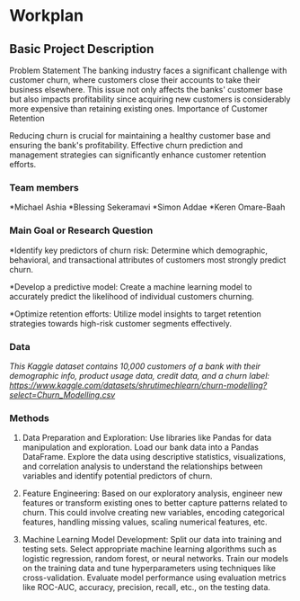 # Workplan

## Basic Project Description
Problem Statement
The banking industry faces a significant challenge with customer churn, where customers close their accounts to take their business elsewhere. This issue not only affects the banks' customer base but also impacts profitability since acquiring new customers is considerably more expensive than retaining existing ones.
Importance of Customer Retention

Reducing churn is crucial for maintaining a healthy customer base and ensuring the bank's profitability. Effective churn prediction and management strategies can significantly enhance customer retention efforts.



### Team members

*Michael Ashia
*Blessing Sekeramavi
*Simon Addae
*Keren Omare-Baah

### Main Goal or Research Question

*Identify key predictors of churn risk: Determine which demographic, behavioral, and    transactional attributes of customers most strongly predict churn.

*Develop a predictive model: Create a machine learning model to accurately predict the likelihood of individual customers churning.

*Optimize retention efforts: Utilize model insights to target retention strategies towards high-risk customer segments effectively.


### Data

*This Kaggle dataset contains 10,000 customers of a bank with their demographic info, product usage data, credit data, and a churn label: https://www.kaggle.com/datasets/shrutimechlearn/churn-modelling?select=Churn_Modelling.csv*

### Methods

1. Data Preparation and Exploration:
Use libraries like Pandas for data manipulation and exploration.
Load our bank data into a Pandas DataFrame.
Explore the data using descriptive statistics, visualizations, and correlation analysis to understand the relationships between variables and identify potential predictors of churn.

2. Feature Engineering:
Based on our exploratory analysis, engineer new features or transform existing ones to better capture patterns related to churn.
This could involve creating new variables, encoding categorical features, handling missing values, scaling numerical features, etc.

3. Machine Learning Model Development:
Split our data into training and testing sets.
Select appropriate machine learning algorithms such as logistic regression, random forest, or neural networks.
Train our models on the training data and tune hyperparameters using techniques like cross-validation.
Evaluate model performance using evaluation metrics like ROC-AUC, accuracy, precision, recall, etc., on the testing data.







